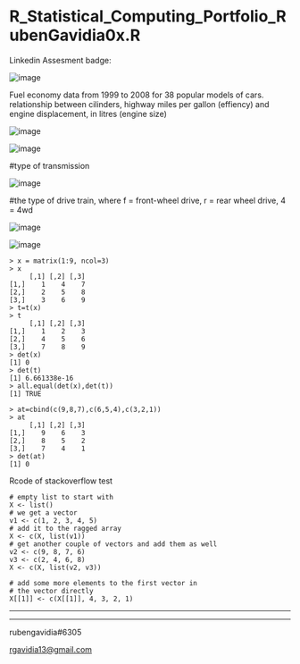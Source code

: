 # R_Statistical_Computing_Portfolio_RubenGavidia0x.R

Linkedin Assesment badge:

![image](https://user-images.githubusercontent.com/35381213/140604163-4eaa04de-a8a0-42f7-abfc-888b39a25f55.png)

Fuel economy data from 1999 to 2008 for 38 popular models of cars.
relationship between cilinders, highway miles per gallon (effiency) and engine displacement, in litres (engine size)

![image](https://user-images.githubusercontent.com/35381213/143671286-958b3595-0cfc-4e9e-9e1f-76ba7ffde240.png)

![image](https://user-images.githubusercontent.com/35381213/143671353-f1fe8301-65c7-4cbf-afa9-fe9a8ff1a146.png)

#type of transmission

![image](https://user-images.githubusercontent.com/35381213/143672999-a696b16c-ddb9-4a8d-95ce-031e2e398a42.png)

#the type of drive train, where f = front-wheel drive, r = rear wheel drive, 4 = 4wd

![image](https://user-images.githubusercontent.com/35381213/143672349-a57f13ba-ff4b-411a-bb05-135d8df92b93.png)

![image](https://user-images.githubusercontent.com/35381213/143672939-a3a9e0de-50c2-45fb-85fe-df5231aef994.png)


```
> x = matrix(1:9, ncol=3)
> x
     [,1] [,2] [,3]
[1,]    1    4    7
[2,]    2    5    8
[3,]    3    6    9
> t=t(x)
> t
     [,1] [,2] [,3]
[1,]    1    2    3
[2,]    4    5    6
[3,]    7    8    9
> det(x)
[1] 0
> det(t)
[1] 6.661338e-16
> all.equal(det(x),det(t))
[1] TRUE

> at=cbind(c(9,8,7),c(6,5,4),c(3,2,1))
> at
     [,1] [,2] [,3]
[1,]    9    6    3
[2,]    8    5    2
[3,]    7    4    1
> det(at)
[1] 0
```

Rcode of stackoverflow test
```
# empty list to start with
X <- list()
# we get a vector
v1 <- c(1, 2, 3, 4, 5)
# add it to the ragged array
X <- c(X, list(v1))
# get another couple of vectors and add them as well
v2 <- c(9, 8, 7, 6)
v3 <- c(2, 4, 6, 8)
X <- c(X, list(v2, v3))

# add some more elements to the first vector in 
# the vector directly
X[[1]] <- c(X[[1]], 4, 3, 2, 1)
```
---------------------------

---------------------------
rubengavidia#6305

rgavidia13@gmail.com


